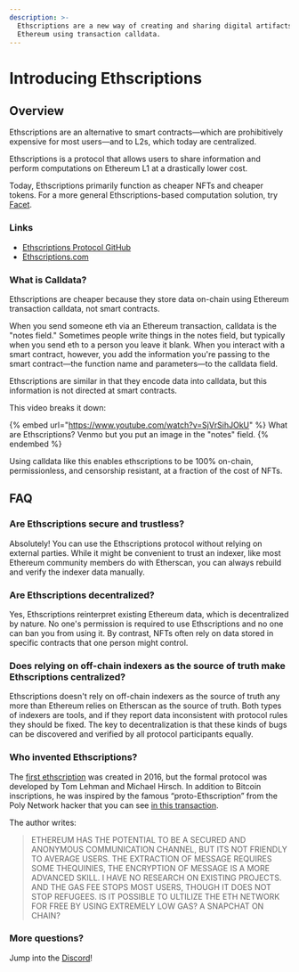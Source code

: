 ```yaml
---
description: >-
  Ethscriptions are a new way of creating and sharing digital artifacts on
  Ethereum using transaction calldata.
---
```


# Introducing Ethscriptions

## Overview

Ethscriptions are an alternative to smart contracts—which are prohibitively expensive for most users—and to L2s, which today are centralized.

Ethscriptions is a protocol that allows users to share information and perform computations on Ethereum L1 at a drastically lower cost.

Today, Ethscriptions primarily function as cheaper NFTs and cheaper tokens. For a more general Ethscriptions-based computation solution, try [Facet](https://docs.facet.org/).

### Links

* [Ethscriptions Protocol GitHub](https://github.com/ethscriptions-protocol/)
* [Ethscriptions.com](broken-reference)

### What is Calldata?

Ethscriptions are cheaper because they store data on-chain using Ethereum transaction calldata, not smart contracts.

When you send someone eth via an Ethereum transaction, calldata is the "notes field." Sometimes people write things in the notes field, but typically when you send eth to a person you leave it blank. When you interact with a smart contract, however, you add the information you're passing to the smart contract—the function name and parameters—to the calldata field.

Ethscriptions are similar in that they encode data into calldata, but this information is not directed at smart contracts.

This video breaks it down:

{% embed url="https://www.youtube.com/watch?v=SjVrSihJOkU" %}
What are Ethscriptions? Venmo but you put an image in the "notes" field.
{% endembed %}

Using calldata like this enables ethscriptions to be 100% on-chain, permissionless, and censorship resistant, at a fraction of the cost of NFTs.

## FAQ

### **Are Ethscriptions secure and trustless?**

Absolutely! You can use the Ethscriptions protocol without relying on external parties. While it might be convenient to trust an indexer, like most Ethereum community members do with Etherscan, you can always rebuild and verify the indexer data manually.

### **Are Ethscriptions decentralized?**

Yes, Ethscriptions reinterpret existing Ethereum data, which is decentralized by nature. No one's permission is required to use Ethscriptions and no one can ban you from using it. By contrast, NFTs often rely on data stored in specific contracts that one person might control.

### **Does relying on off-chain indexers as the source of truth make Ethscriptions centralized?**

Ethscriptions doesn't rely on off-chain indexers as the source of truth any more than Ethereum relies on Etherscan as the source of truth. Both types of indexers are tools, and if they report data inconsistent with protocol rules they should be fixed. The key to decentralization is that these kinds of bugs can be discovered and verified by all protocol participants equally.

### Who invented Ethscriptions?

The [first ethscription](https://ethscriptions.com/ethscriptions/0) was created in 2016, but the formal protocol was developed by Tom Lehman and Michael Hirsch. In addition to Bitcoin inscriptions, he was inspired by the famous “proto-Ethscription” from the Poly Network hacker that you can see [in this transaction](https://etherscan.io/tx/0x0ae3d3ce3630b5162484db5f3bdfacdfba33724ffb195ea92a6056beaa169490).&#x20;

The author writes:

> ETHEREUM HAS THE POTENTIAL TO BE A SECURED AND ANONYMOUS COMMUNICATION CHANNEL, BUT ITS NOT FRIENDLY TO AVERAGE USERS. THE EXTRACTION OF MESSAGE REQUIRES SOME THEQUINIES, THE ENCRYPTION OF MESSAGE IS A MORE ADVANCED SKILL. I HAVE NO RESEARCH ON EXISTING PROJECTS. AND THE GAS FEE STOPS MOST USERS, THOUGH IT DOES NOT STOP REFUGEES. IS IT POSSIBLE TO ULTILIZE THE ETH NETWORK FOR FREE BY USING EXTREMELY LOW GAS? A SNAPCHAT ON CHAIN?

### More questions?

Jump into the [Discord](https://discord.gg/ethscriptions)!

